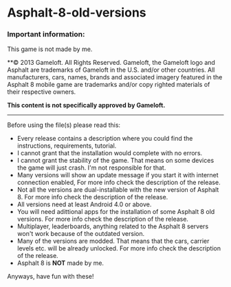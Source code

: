 # Asphalt-8-old-versions

### Important information:

This game is not made by me.

**© 2013 Gameloft. All Rights Reserved. Gameloft, the Gameloft logo and Asphalt are trademarks
of Gameloft in the U.S. and/or other countries. All manufacturers, cars, names, brands and
associated imagery featured in the Asphalt 8 mobile game are trademarks and/or copy righted
materials of their respective owners.

**This content is not specifically approved by Gameloft.**

---

Before using the file(s) please read this:

- Every release contains a description where you could find the instructions, requirements, tutorial.
- I cannot grant that the installation would complete with no errors.
- I cannot grant the stability of the game. That means on some devices the game will just crash. I'm not responsible for that.
- Many versions will show an update message if you start it with internet connection enabled, For more info check the description of the release.
- Not all the versions are dual-installable with the new version of Asphalt 8. For more info check the description of the release.
- All versions need at least Android 4.0 or above.
- You will need adittional apps for the installation of some Asphalt 8 old versions. For more info check the description of the release.
- Multiplayer, leaderboards, anything related to the Asphalt 8 servers won't work because of the outdated version.
- Many of the versions are modded. That means that the cars, carrier levels etc. will be already unlocked. For more info check the description of the release.
- Asphalt 8 is **NOT** made by me.

Anyways, have fun with these!
